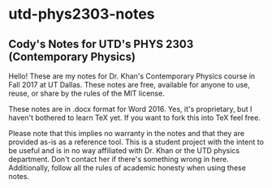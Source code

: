 # utd-phys2303-notes
Cody's Notes for UTD's PHYS 2303 (Contemporary Physics)
-------------------------------------------------------
Hello! These are my notes for Dr. Khan's Contemporary
Physics course in Fall 2017 at UT Dallas. These notes
are free, available for anyone to use, reuse, or share
by the rules of the MIT license.

These notes are in .docx format for Word 2016. Yes,
it's proprietary, but I haven't bothered to learn TeX
yet. If you want to fork this into TeX feel free.

Please note that this implies no warranty in the notes
and that they are provided as-is as a reference tool.
This is a student project with the intent to be useful
and is in no way affiliated with Dr. Khan or the UTD
physics department. Don't contact her if there's 
something wrong in here. Additionally, follow all the
rules of academic honesty when using these notes.

